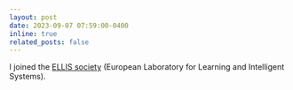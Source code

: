 ```yaml
---
layout: post
date: 2023-09-07 07:59:00-0400
inline: true
related_posts: false
---
```


I joined the [ELLIS society](https://ellis.eu/) (European Laboratory for Learning and Intelligent Systems).
